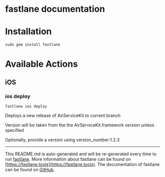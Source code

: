 fastlane documentation
================
# Installation
```
sudo gem install fastlane
```
# Available Actions
## iOS
### ios deploy
```
fastlane ios deploy
```
Deploys a new release of AirServiceKit to current branch

Version will be taken from the the AirServiceKit.framework version unless specified

Optionally, provide a version using version_number:1.2.3

----

This README.md is auto-generated and will be re-generated every time to run [fastlane](https://fastlane.tools).
More information about fastlane can be found on [https://fastlane.tools](https://fastlane.tools).
The documentation of fastlane can be found on [GitHub](https://github.com/fastlane/fastlane/tree/master/fastlane).